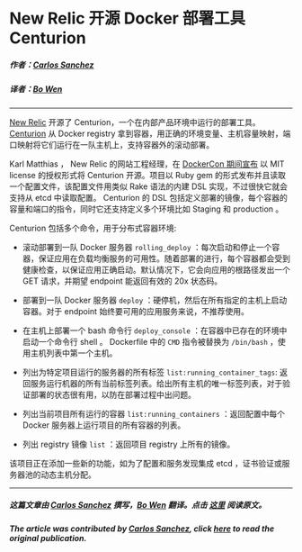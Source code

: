 # New Relic 开源 Docker 部署工具 Centurion

##### 作者：[Carlos Sanchez](https://twitter.com/csanchez)

##### 译者：[Bo Wen](http://weibo.com/u/2537862844)

***
[New Relic](http://newrelic.com/) 开源了 Centurion，一个在内部产品环境中运行的部署工具。 [Centurion](http://github.com/newrelic/centurion) 从 Docker registry 拿到容器，用正确的环境变量、主机容量映射，端口映射将它们运行在一队主机上，支持容器外的滚动部署。

Karl Matthias ， New Relic 的网站工程经理，在 [DockerCon 期间宣布](https://twitter.com/relistan/status/476166527138279425) 以 MIT license 的授权形式将 Centurion 开源。项目以 Ruby gem 的形式发布并且读取一个配置文件，该配置文件用类似 Rake 语法的内建 DSL 实现，不过很快它就会支持从 etcd 中读取配置。 Centurion 的 DSL 包括定义部署的镜像，每个容器的容量和端口的指令，同时它还支持定义多个环境比如 Staging 和 production 。

Centurion 包括多个命令，用于分布式容器环境:


- 滚动部署到一队 Docker 服务器 ```rolling_deploy``` ：每次启动和停止一个容器，保证应用在负载均衡服务的可用性。随着部署的进行，每个容器都会受到健康检查，以保证应用正确启动。默认情况下，它会向应用的根路径发出一个 GET 请求，并期望 endpoint 能返回有效的 20x 状态码。

- 部署到一队 Docker 服务器 ```deploy``` ：硬停机，然后在所有指定的主机上启动容器。对于 endpoint 始终要可用的应用服务来说，不推荐使用。

- 在主机上部署一个 bash 命令行 ```deploy_console``` ：在容器中已存在的环境中启动一个命令行 shell 。 Dockerfile 中的 ```CMD``` 指令被替换为 ```/bin/bash``` ，使用主机列表中第一个主机。

- 列出为特定项目运行的服务器的所有标签 ```list:running_container_tags```: 返回服务运行机器的所有当前标签列表。给出所有主机的唯一标签列表，对于验证部署的状态很有用，以防在部署过程中出问题。

- 列出当前项目所有运行的容器 ```list:running_containers``` ：返回配置中每个 Docker 服务器上运行项目的所有容器的列表。

- 列出 registry 镜像 ```list``` ：返回项目 registry 上所有的镜像。

该项目正在添加一些新的功能，如为了配置和服务发现集成 etcd ，证书验证或服务器池的动态主机分配。

***

##### 这篇文章由 [Carlos Sanchez](https://twitter.com/csanchez) 撰写，[Bo Wen](http://weibo.com/u/2537862844) 翻译。点击 [这里](http://www.infoq.com/news/2014/06/docker-deployment-tool-centurion) 阅读原文。

##### The article was contributed by [Carlos Sanchez](https://twitter.com/csanchez), click [here](http://www.infoq.com/news/2014/06/docker-deployment-tool-centurion) to read the original publication.
